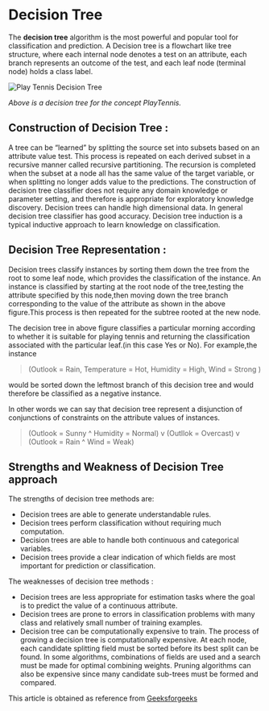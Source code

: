# Decision Tree

The **decision tree** algorithm is the most powerful and popular tool for classification and prediction. A Decision tree is a flowchart like tree structure, where each internal node denotes a test on an attribute, each branch represents an outcome of the test, and each leaf node (terminal node) holds a class label.

![Play Tennis Decision Tree](http://contribute.geeksforgeeks.org/wp-content/uploads/Present.jpg "Decision Tree for Play Tennis")

*Above is a decision tree for the concept PlayTennis.*

Construction of Decision Tree :
-------------------------------
A tree can be “learned” by splitting the source set into subsets based on an attribute value test. This process is repeated on each derived subset in a recursive manner called recursive partitioning. The recursion is completed when the subset at a node all has the same value of the target variable, or when splitting no longer adds value to the predictions. The construction of decision tree classifier does not require any domain knowledge or parameter setting, and therefore is appropriate for exploratory knowledge discovery. Decision trees can handle high dimensional data. In general decision tree classifier has good accuracy. Decision tree induction is a typical inductive approach to learn knowledge on classification.

Decision Tree Representation :
------------------------------
Decision trees classify instances by sorting them down the tree from the root to some leaf node, which provides the classification of the instance. An instance is classified by starting at the root node of the tree,testing the attribute specified by this node,then moving down the tree branch corresponding to the value of the attribute as shown in the above figure.This process is then repeated for the subtree rooted at the new node.

The decision tree in above figure classifies a particular morning according to whether it is suitable for playing tennis and returning the classification associated with the particular leaf.(in this case Yes or No).
For example,the instance

> (Outlook = Rain, Temperature = Hot, Humidity = High, Wind = Strong )

would be sorted down the leftmost branch of this decision tree and would therefore be classified as a negative instance.

In other words we can say that decision tree represent a disjunction of conjunctions of constraints on the attribute values of instances.

> (Outlook = Sunny ^ Humidity = Normal) v (Outllok = Overcast) v (Outlook = Rain ^ Wind = Weak)

Strengths and Weakness of Decision Tree approach
------------------------------------------------
The strengths of decision tree methods are:

- Decision trees are able to generate understandable rules.
- Decision trees perform classification without requiring much computation.
- Decision trees are able to handle both continuous and categorical variables.
- Decision trees provide a clear indication of which fields are most important for prediction or classification.

The weaknesses of decision tree methods :

- Decision trees are less appropriate for estimation tasks where the goal is to predict the value of a continuous attribute.
- Decision trees are prone to errors in classification problems with many class and relatively small number of training examples.
- Decision tree can be computationally expensive to train. The process of growing a decision tree is computationally expensive. At each node, each candidate splitting field must be sorted before its best split can be found. In some algorithms, combinations of fields are used and a search must be made for optimal combining weights. Pruning algorithms can also be expensive since many candidate sub-trees must be formed and compared.

This article is obtained as reference from [Geeksforgeeks](http://www.geeksforgeeks.org/decision-tree/)
